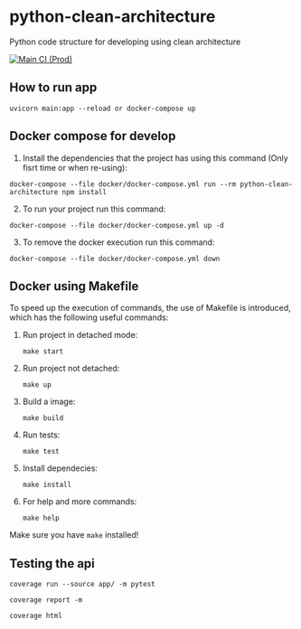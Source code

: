 # python-clean-architecture

Python code structure for developing using clean architecture

[![Main CI (Prod)](https://github.com/sebajax/python-clean-architecture/actions/workflows/main.yml/badge.svg)](https://github.com/sebajax/python-clean-architecture/actions/workflows/main.yml)

## How to run app

```
uvicorn main:app --reload or docker-compose up
```

## Docker compose for develop

1.  Install the dependencies that the project has using this command (Only fisrt time or when re-using):

```
docker-compose --file docker/docker-compose.yml run --rm python-clean-architecture npm install
```

2.  To run your project run this command:

```
docker-compose --file docker/docker-compose.yml up -d
```

3.  To remove the docker execution run this command:

```
docker-compose --file docker/docker-compose.yml down
```

## Docker using Makefile

To speed up the execution of commands, the use of Makefile is introduced, which has the following useful commands:

1. Run project in detached mode:
   ```
   make start
   ```
2. Run project not detached:
   ```
   make up
   ```
3. Build a image:
   ```
   make build
   ```
4. Run tests:
   ```
   make test
   ```
5. Install dependecies:
   ```
   make install
   ```
6. For help and more commands:
   ```
   make help
   ```

Make sure you have `make` installed!

## Testing the api

    coverage run --source app/ -m pytest

    coverage report -m

    coverage html
